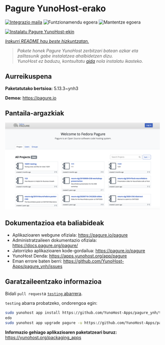 <!--
Ohart ongi: README hau automatikoki sortu da <https://github.com/YunoHost/apps/tree/master/tools/readme_generator>ri esker
EZ editatu eskuz.
-->

# Pagure YunoHost-erako

[![Integrazio maila](https://dash.yunohost.org/integration/pagure.svg)](https://dash.yunohost.org/appci/app/pagure) ![Funtzionamendu egoera](https://ci-apps.yunohost.org/ci/badges/pagure.status.svg) ![Mantentze egoera](https://ci-apps.yunohost.org/ci/badges/pagure.maintain.svg)

[![Instalatu Pagure YunoHost-ekin](https://install-app.yunohost.org/install-with-yunohost.svg)](https://install-app.yunohost.org/?app=pagure)

*[Irakurri README hau beste hizkuntzatan.](./ALL_README.md)*

> *Pakete honek Pagure YunoHost zerbitzari batean azkar eta zailtasunik gabe instalatzea ahalbidetzen dizu.*  
> *YunoHost ez baduzu, kontsultatu [gida](https://yunohost.org/install) nola instalatu ikasteko.*

## Aurreikuspena



**Paketatutako bertsioa:** 5.13.3~ynh3

**Demoa:** <https://pagure.io>

## Pantaila-argazkiak

![Pagure(r)en pantaila-argazkia](./doc/screenshots/screenshot.png)

## Dokumentazioa eta baliabideak

- Aplikazioaren webgune ofiziala: <https://pagure.io/pagure>
- Administratzaileen dokumentazio ofiziala: <https://docs.pagure.org/pagure/>
- Jatorrizko aplikazioaren kode-gordailua: <https://pagure.io/pagure>
- YunoHost Denda: <https://apps.yunohost.org/app/pagure>
- Eman errore baten berri: <https://github.com/YunoHost-Apps/pagure_ynh/issues>

## Garatzaileentzako informazioa

Bidali `pull request`a [`testing` abarrera](https://github.com/YunoHost-Apps/pagure_ynh/tree/testing).

`testing` abarra probatzeko, ondorengoa egin:

```bash
sudo yunohost app install https://github.com/YunoHost-Apps/pagure_ynh/tree/testing --debug
edo
sudo yunohost app upgrade pagure -u https://github.com/YunoHost-Apps/pagure_ynh/tree/testing --debug
```

**Informazio gehiago aplikazioaren paketatzeari buruz:** <https://yunohost.org/packaging_apps>
